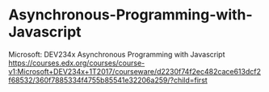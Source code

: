 # Asynchronous-Programming-with-Javascript
Microsoft: DEV234x Asynchronous Programming with Javascript
https://courses.edx.org/courses/course-v1:Microsoft+DEV234x+1T2017/courseware/d2230f74f2ec482cace613dcf2f68532/360f7885334f4755b85541e32206a259/?child=first
